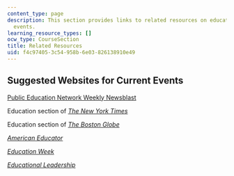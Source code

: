 ```yaml
---
content_type: page
description: This section provides links to related resources on education and current
  events.
learning_resource_types: []
ocw_type: CourseSection
title: Related Resources
uid: f4c97405-3c54-958b-6e03-826138910e49
---
```


Suggested Websites for Current Events
-------------------------------------

[Public Education Network Weekly Newsblast](http://www.linkedin.com/groups/Public-Education-Network-Weekly-NewsBlast-4274443.S.163809498)

Education section of [_The New York Times_](http://www.nytimes.com/pages/education/)

Education section of [_The Boston Globe_](http://www.boston.com/news/education/)

[_American Educator_](http://www.aft.org/newspubs/periodicals/ae/)

[_Education Week_](http://www.edweek.org/ew/index.html)

[_Educational Leadership_](http://www.ascd.org/publications/educational-leadership/current-issue.aspx)
